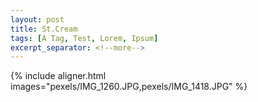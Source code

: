 ```yaml
---
layout: post
title: St.Cream
tags: [A Tag, Test, Lorem, Ipsum]
excerpt_separator: <!--more-->
---
```


{% include aligner.html images="pexels/IMG_1260.JPG,pexels/IMG_1418.JPG" %}
